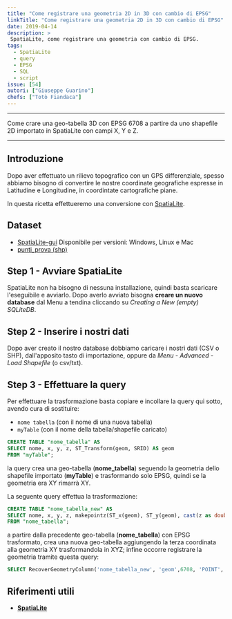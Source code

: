 ```yaml
---
title: "Come registrare una geometria 2D in 3D con cambio di EPSG"
linkTitle: "Come registrare una geometria 2D in 3D con cambio di EPSG"
date: 2019-04-14
description: >
 SpatiaLite, come registrare una geometria con cambio di EPSG.
tags:
  - SpatiaLite
  - query
  - EPSG
  - SQL
  - script
issue: [54]
autori: ["Giuseppe Guarino"]
chefs: ["Totò Fiandaca"]
---
```


---

Come crare una geo-tabella 3D con EPSG 6708 a partire da uno shapefile 2D importato in SpatiaLite con campi X, Y e Z.

---

## Introduzione

Dopo aver effettuato un rilievo topografico con un GPS differenziale, spesso abbiamo bisogno di convertire le nostre coordinate geografiche espresse in Latitudine e Longitudine,
in coordintate cartografiche piane.

In questa ricetta effettueremo una conversione con [SpatiaLite](https://www.gaia-gis.it/fossil/libspatialite/index).

## Dataset
* [SpatiaLite-gui](http://www.gaia-gis.it/gaia-sins/windows-bin-NEXTGEN-amd64/)
Disponibile per versioni: Windows, Linux e Mac
* [punti_prova (shp)](https://mega.nz/#!cZ4zRIxA!bWiURwS97ssIP6hR1wc1iQwmP2I2TqAiaWNBaAF-Vvk)

## Step 1 - Avviare SpatiaLite

SpatiaLite non ha bisogno di nessuna installazione, quindi basta scaricare l'eseguibile e avviarlo.
Dopo averlo avviato bisogna **creare un nuovo database** dal Menu a tendina cliccando su *Creating a New (empty) SQLiteDB*.

## Step 2 - Inserire i nostri dati

Dopo aver creato il nostro database dobbiamo caricare i nostri dati (CSV o SHP), dall'apposito tasto di importazione, oppure da *Menu* - *Advanced* - *Load Shapefile* (o csv/txt).

## Step 3 - Effettuare la query

Per effettuare la trasformazione basta copiare e incollare la query qui sotto, avendo cura di sostituire:
* `nome tabella` (con il nome di una nuova tabella)
* `myTable` (con il nome della tabella/shapefile caricato)

```sql
CREATE TABLE "nome_tabella" AS
SELECT nome, x, y, z, ST_Transform(geom, SRID) AS geom
FROM "myTable";
```

la query crea una geo-tabella (**nome_tabella**) seguendo la geometria dello shapefile importato (**myTable**) e trasformando solo EPSG, quindi se la geometria era XY rimarrà XY.

La seguente query effettua la trasformazione:

```sql
CREATE TABLE "nome_tabella_new" AS
SELECT nome, x, y, z, makepointz(ST_x(geom), ST_y(geom), cast(z as double),6708) as geom
FROM "nome_tabella";
```

a partire dalla precedente geo-tabella (**nome_tabella**) con EPSG trasformato, crea una nuova geo-tabella aggiungendo la terza coordinata alla geometria XY trasformandola in XYZ; infine occorre registrare la geometria tramite questa query:

```sql
SELECT RecoverGeometryColumn('nome_tabella_new', 'geom',6708, 'POINT', 'XYZ');
```

## Riferimenti utili

- [**SpatiaLite**](https://www.gaia-gis.it/fossil/libspatialite/index)